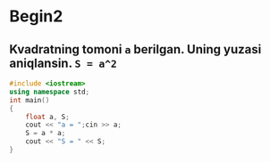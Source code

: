 # Begin2
## Kvadratning tomoni `a` berilgan. Uning yuzasi aniqlansin. `S = a^2`
```cpp
#include <iostream>
using namespace std;
int main()
{
	float a, S;
	cout << "a = ";cin >> a;
	S = a * a;
	cout << "S = " << S;
}
```
